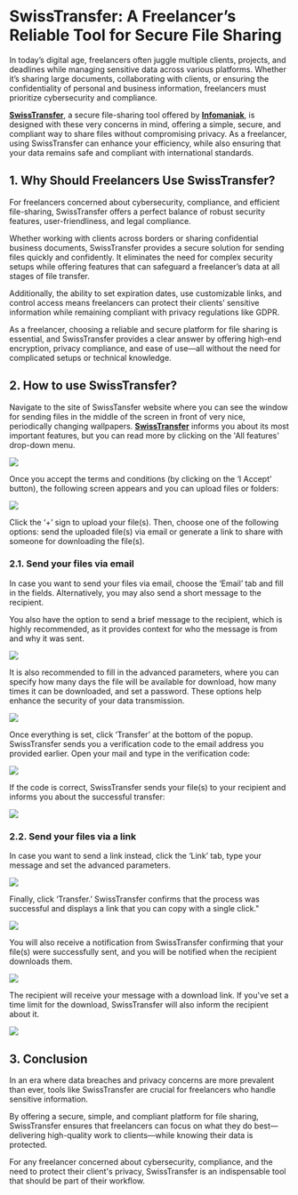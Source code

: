 # SwissTransfer: A Freelancer’s Reliable Tool for Secure File Sharing

In today’s digital age, freelancers often juggle multiple clients, projects, and deadlines while managing sensitive data across various platforms. Whether it’s sharing large documents, collaborating with clients, or ensuring the confidentiality of personal and business information, freelancers must prioritize cybersecurity and compliance. 

**[SwissTransfer](https://www.swisstransfer.com/en-gb)**, a secure file-sharing tool offered by **[Infomaniak](https://www.infomaniak.com/en)**, is designed with these very concerns in mind, offering a simple, secure, and compliant way to share files without compromising privacy. As a freelancer, using SwissTransfer can enhance your efficiency, while also ensuring that your data remains safe and compliant with international standards.

## 1. Why Should Freelancers Use SwissTransfer?

For freelancers concerned about cybersecurity, compliance, and efficient file-sharing, SwissTransfer offers a perfect balance of robust security features, user-friendliness, and legal compliance. 

Whether working with clients across borders or sharing confidential business documents, SwissTransfer provides a secure solution for sending files quickly and confidently. It eliminates the need for complex security setups while offering features that can safeguard a freelancer’s data at all stages of file transfer.

Additionally, the ability to set expiration dates, use customizable links, and control access means freelancers can protect their clients’ sensitive information while remaining compliant with privacy regulations like GDPR. 

As a freelancer, choosing a reliable and secure platform for file sharing is essential, and SwissTransfer provides a clear answer by offering high-end encryption, privacy compliance, and ease of use—all without the need for complicated setups or technical knowledge.

## 2. How to use SwissTransfer?

Navigate to the site of SwissTansfer website where you can see the window for sending files in the middle of the screen in front of very nice, periodically changing wallpapers. **[SwissTransfer](https://www.swisstransfer.com/en-gb)** informs you about its most important features, but you can read more by clicking on the 'All features' drop-down menu.

![](http://hdoc.csirt-tooling.org/uploads/upload_c137c98d1767924f81db0cc6976d0582.png)

Once you accept the terms and conditions (by clicking on the ‘I Accept’ button), the following screen appears and you can upload files or folders:

![](http://hdoc.csirt-tooling.org/uploads/upload_1e7fdb54b150398c584817a85933fd11.png)

Click the ‘+’ sign to upload your file(s). Then, choose one of the following options: send the uploaded file(s) via email or generate a link to share with someone for downloading the file(s).

### 2.1. Send your files via email

In case you want to send your files via email, choose the ‘Email’ tab and fill in the fields. Alternatively, you may also send a short message to the recipient.

You also have the option to send a brief message to the recipient, which is highly recommended, as it provides context for who the message is from and why it was sent.

![](http://hdoc.csirt-tooling.org/uploads/upload_6fb4152c053c287dbe693abf33069745.png)

It is also recommended to fill in the advanced parameters, where you can specify how many days the file will be available for download, how many times it can be downloaded, and set a password. These options help enhance the security of your data transmission.

![](http://hdoc.csirt-tooling.org/uploads/upload_db4c9a9e37c04436b6872797408f0eb6.png)

Once everything is set, click ‘Transfer’ at the bottom of the popup. SwissTransfer sends you a verification code to the email address you provided earlier. Open your mail and type in the verification code:

![](http://hdoc.csirt-tooling.org/uploads/upload_a49c5faa0be77495c458cc985893d842.png)

If the code is correct, SwissTransfer sends your file(s) to your recipient and informs you about the successful transfer:

![](http://hdoc.csirt-tooling.org/uploads/upload_97b1237c22adea5288160d189c68982b.png)

### 2.2. Send your files via a link

In case you want to send a link instead, click the ‘Link’ tab, type your message and set the advanced parameters.

![](http://hdoc.csirt-tooling.org/uploads/upload_64265d0e23cd4403286b0dfa50905fd1.png)

Finally, click ‘Transfer.’ SwissTransfer confirms that the process was successful and displays a link that you can copy with a single click."

![](http://hdoc.csirt-tooling.org/uploads/upload_cd322ce543955bf2938f658e79b40fd6.png)

You will also receive a notification from SwissTransfer confirming that your file(s) were successfully sent, and you will be notified when the recipient downloads them.

![](http://hdoc.csirt-tooling.org/uploads/upload_14e05705bbe6a9308076b8976b26624c.png)

The recipient will receive your message with a download link. If you've set a time limit for the download, SwissTransfer will also inform the recipient about it.

![](http://hdoc.csirt-tooling.org/uploads/upload_e4a7af267277d9438810fb2409b9c263.png)

## 3. Conclusion

In an era where data breaches and privacy concerns are more prevalent than ever, tools like SwissTransfer are crucial for freelancers who handle sensitive information. 

By offering a secure, simple, and compliant platform for file sharing, SwissTransfer ensures that freelancers can focus on what they do best—delivering high-quality work to clients—while knowing their data is protected. 

For any freelancer concerned about cybersecurity, compliance, and the need to protect their client's privacy, SwissTransfer is an indispensable tool that should be part of their workflow.
